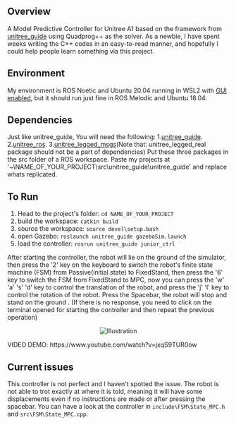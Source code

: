 
## Overview
A Model Predictive Controller for Unitree A1 based on the framework from [unitree_guide](https://github.com/unitreerobotics/unitree_guide/tree/main/unitree_guide) using Quadprog++ as the solver. 
As a newbie, I have spent weeks writing the C++ codes in an easy-to-read manner, and hopefully I could help people learn something via this project.

## Environment
My environment is ROS Noetic and Ubuntu 20.04 running in WSL2 with [GUI enabled](https://learn.microsoft.com/en-us/windows/wsl/tutorials/gui-apps), but it should run just fine in ROS Melodic and Ubuntu 18.04.

## Dependencies
Just like unitree_guide, You will need the following:
1.[unitree_guide](https://github.com/unitreerobotics/unitree_guide/tree/main/unitree_guide).
2.[unitree_ros](https://github.com/unitreerobotics/unitree_ros).
3.[unitree_legged_msgs](https://github.com/unitreerobotics/unitree_ros_to_real)(Note that: unitree_legged_real package should not be a part of dependencies)
Put these three packages in the src folder of a ROS workspace. Paste my projects at '~\NAME_OF_YOUR_PROJECT\src\unitree_guide\unitree_guide' and replace whats replicated.

## To Run
1. Head to the project's folder:
```cd NAME_OF_YOUR_PROJECT```
2. build the workspace:
```catkin build```
3. source the workspace:
```source devel\setup.bash```
4. open Gazebo:
```roslaunch unitree_guide gazeboSim.launch```
5. load the controller:
```rosrun unitree_guide junior_ctrl```
   
After starting the controller, the robot will lie on the ground of the simulator, then press the '2' key on the keyboard to switch the robot's finite state machine (FSM) from Passive(initial state) to FixedStand, then press the '6' key to switch the FSM from FixedStand to MPC, now you can press the 'w' 'a' 's' 'd' key to control the translation of the robot, and press the 'j' 'l' key to control the rotation of the robot. Press the Spacebar, the robot will stop and stand on the ground . (If there is no response, you need to click on the terminal opened for starting the controller and then repeat the previous operation)
<p align="center">
  <img src="https://github.com/PMY9527/mpc-project/blob/main/illustration.gif" alt="Illustration">
</p>
VIDEO DEMO: https://www.youtube.com/watch?v=jxqS9TUR0ow 


## Current issues
This controller is not perfect and I haven't spotted the issue. The robot is not able to trot exactly at where it is told, meaning it will have some displacements even if no instructions are made or after pressing the spacebar. You can have a look at the controller in ```include\FSM\State_MPC.h``` and ```src\FSM\State_MPC.cpp```. 
